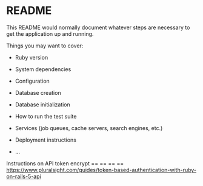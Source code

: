 # README

This README would normally document whatever steps are necessary to get the
application up and running.

Things you may want to cover:

* Ruby version

* System dependencies

* Configuration

* Database creation

* Database initialization

* How to run the test suite

* Services (job queues, cache servers, search engines, etc.)

* Deployment instructions

* ...



Instructions  on API token encrypt == == ==  == https://www.pluralsight.com/guides/token-based-authentication-with-ruby-on-rails-5-api
